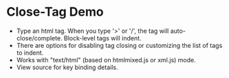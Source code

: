 Close-Tag Demo
==============

-   Type an html tag. When you type '&gt;' or '/', the tag will auto-close/complete. Block-level tags will indent.
-   There are options for disabling tag closing or customizing the list of tags to indent.
-   Works with "text/html" (based on htmlmixed.js or xml.js) mode.
-   View source for key binding details.
